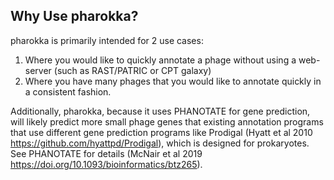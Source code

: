 Why Use pharokka?
---------
pharokka is primarily intended for 2 use cases:

1. Where you would like to quickly annotate a phage without using a web-server (such as RAST/PATRIC or CPT galaxy)
2. Where you have many phages that you would like to annotate quickly in a consistent fashion.

Additionally, pharokka, because it uses PHANOTATE for gene prediction, will likely predict more small phage genes that existing annotation programs that use different gene prediction programs like Prodigal (Hyatt et al 2010 https://github.com/hyattpd/Prodigal), which is designed for prokaryotes. See PHANOTATE for details (McNair et al 2019 https://doi.org/10.1093/bioinformatics/btz265).
